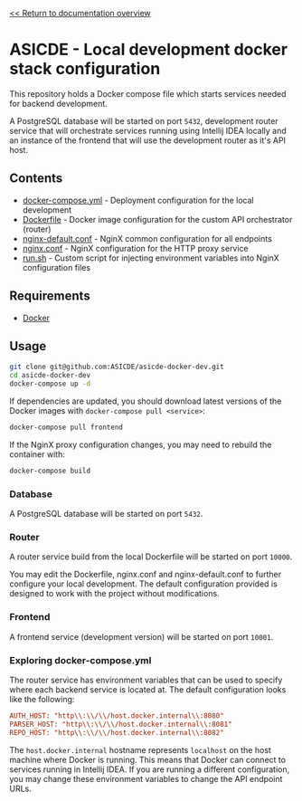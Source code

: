 [<< Return to documentation overview](README.md)

# ASICDE - Local development docker stack configuration

This repository holds a Docker compose file which starts services needed for backend development.

A PostgreSQL database will be started on port `5432`, development router service that will orchestrate services running using Intellij IDEA locally and an instance of the frontend that will use the development router as it's API host.

## Contents

- [docker-compose.yml](https://github.com/ASICDE/asicde-docker-dev/blob/master/docker-compose.yml) - Deployment configuration for the local development
- [Dockerfile](https://github.com/ASICDE/asicde-docker-dev/blob/master/Dockerfile) - Docker image configuration for the custom API orchestrator (router)
- [nginx-default.conf](https://github.com/ASICDE/asicde-docker-dev/blob/master/nginx-default.conf) - NginX common configuration for all endpoints
- [nginx.conf](https://github.com/ASICDE/asicde-docker-dev/blob/master/nginx.conf) - NginX configuration for the HTTP proxy service
- [run.sh](https://github.com/ASICDE/asicde-docker-dev/blob/master/run.sh) - Custom script for injecting environment variables into NginX configuration files

## Requirements

- [Docker](https://docs.docker.com/get-docker/)

## Usage

```bash
git clone git@github.com:ASICDE/asicde-docker-dev.git
cd asicde-docker-dev
docker-compose up -d
```

If dependencies are updated, you should download latest versions of the Docker images with `docker-compose pull <service>`:

```bash
docker-compose pull frontend
```

If the NginX proxy configuration changes, you may need to rebuild the container with:

```bash
docker-compose build
```

### Database

A PostgreSQL database will be started on port `5432`.

### Router

A router service build from the local Dockerfile will be started on port `10000`.

You may edit the Dockerfile, nginx.conf and nginx-default.conf to further configure your local development. The default configuration provided is designed to work with the project without modifications.

### Frontend

A frontend service (development version) will be started on port `10001`.

### Exploring docker-compose.yml

The router service has environment variables that can be used to specify where each backend service is located at. The default configuration looks like the following:

```ini
AUTH_HOST: "http\\:\\/\\/host.docker.internal\\:8080"
PARSER_HOST: "http\\:\\/\\/host.docker.internal\\:8081"
REPO_HOST: "http\\:\\/\\/host.docker.internal\\:8082"
```

The `host.docker.internal` hostname represents `localhost` on the host machine where Docker is running. This means that Docker can connect to services running in Intellij IDEA. If you are running a different configuration, you may change these environment variables to change the API endpoint URLs.
